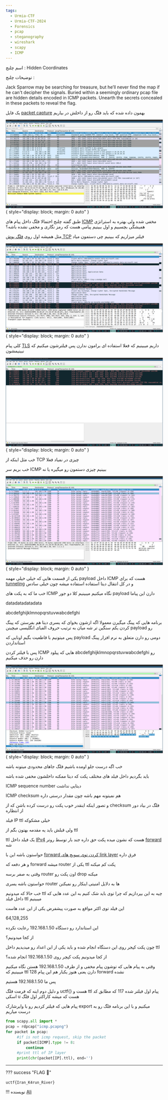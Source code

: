 ```yaml
---
tags:
  - Urmia-CTF
  - Urmia-CTF-2024
  - Forensics
  - pcap
  - steganography
  - wireshark
  - scapy
  - ICMP
---
```


اسم چلنج : Hidden Coordinates 

توضیحات چلنج :

Jack Sparrow may be searching for treasure, but he’ll never find the map if he can't decipher the signals. Buried within a seemingly ordinary pcap file are hidden details encoded in ICMP packets. Unearth the secrets concealed in these packets to reveal the flag.

یک فایل
[packet capture](https://en.wikipedia.org/wiki/Pcap) 
بهمون داده شده که باید فلگ رو از داخلش در بیاریم

![wireshark screen of packet capture with some tcp and mdns and quic and tls PDUs](hidden-coordinates-files/1_pcap.png){ style="display: block; margin: 0 auto" }

طبق گفته چلنج احتمالا فلگ داخل پیام های 
[ICMP](https://en.wikipedia.org/wiki/Internet_Control_Message_Protocol)
مخفی شده ولی بهتره به استراتژی همیشگی بچسبیم و اول ببینیم پیامی هست که رمز نگاری و مخفی نشده باشه؟

مثل همیشه اول روی  [فلگ پوش TCP](https://datatracker.ietf.org/doc/html/rfc9293#section-3.1-6.14.2.10.1)
فیلتر میزاریم که ببینیم چی دستمون میاد

![wireshark screen of tcp and tls PDUs](hidden-coordinates-files/2_tcp_push_flag.png){ style="display: block; margin: 0 auto" }

کلی پیام  [TLS](https://en.wikipedia.org/wiki/Transport_Layer_Security) داریم میبینیم که فعلا استفاده ای برامون ندارن پس فیلترشون میکنیم که نبینیمشون

![wireshark screen of tcp retransmissions](hidden-coordinates-files/3_filter_on_not_tls.png){ style="display: block; margin: 0 auto" }

خب مثل اینکه از 
TCP
چیزی در نمیاد فعلا

خب بریم سر 
ICMP
ببینیم چیزی دستمون رو میگیره یا نه

![wireshark screen of icmp PDUs](hidden-coordinates-files/4_icmp_filter.png){ style="display: block; margin: 0 auto" }

یکی از قسمت هایی که خیلی خیلی مهمه 
payload
داخل 
ICMP
هست که برای 
[tunneling](https://en.wikipedia.org/wiki/ICMP_tunnel)
 و در کل انتقال دیتا استفاده استفاده میشه چون خیلی سادس
 
 خب ما که به پکت های 
ICMP 
نگاه میکنیم میبینیم کلا دو جور  payload دارن این پیاما
	
datadatadatadata
	
abcdefghijklmnopqrstuvwabcdefghi
	
برنامه هایی که 
پینگ
میگیرن معمولا اگه ازشون بخوای که یسری دیتا هم بفرستن که پینگ کردن یکم سنگین تر شه میان به ترتیب حروف الفبای انگلیسی میچینن 
 payload
رو
	
پس میتونیم با قاطعیت بگیم اونایی که 
 payload 
دومی رو دارن متعلق به نرم افزار پینگ استانداردن
	 
پس با فیلتر کردن
ICMP
هایی که  پیلود
 abcdefghijklmnopqrstuvwabcdefghi
 رو دارن رو حذف میکنیم
	   
![wireshark screen of icmp PDUs](hidden-coordinates-files/5_icmp_filtered_standard_payload.png){ style="display: block; margin: 0 auto" }
	   
خب اگه درست جلو اومده باشیم فلگ جاهای محدودی میتونه باشه
	   
باید بگردیم داخل فیلد های مختلف پکت که دیتا ممکنه داخلشون مخفی شده باشه

ICMP sequence number 
دیتایی نداشت
	   
	   
ICMP checksum
هم نمیتونه مهم باشه چون مقدار درستی داره
	   
و تصور اینکه اینقدر خوب پکت رو درست کرده باشن که از 
 checksum 
فلگ در بیاد دور از انتظاره
		
فیلد 
 IP ttl
خیلی مشکوکه
		
ولی قبلش باید یه مقدمه بهتون بگم  از ttl

 ttl
یک فیلد داخل 
 [IPv4](https://en.wikipedia.org/wiki/IPv4)
هست که نشون میده پکت حق داره جند بار توسط روتر 
 [forward](https://www.educative.io/answers/what-is-the-difference-between-routing-and-forwarding)
شه
	 
حواستون باشه این با 
[forward	کردن توی سویچ های link layer](https://en.wikipedia.org/wiki/Multilayer_switch#Layer-2_switching)
فرق داره
	 
و هر دفعه که 
 forward 
میشه 
 router 
یکی از ttl  پکت کم میکنه
	  
وقتی به صفر برسه
 router 
اون پکت رو
 drop
میکنه
	   
حواستون باشه یسری 
 router
ها به دلایل امنیتی اینکار رو نمیکنن
	   
خب حالا که میدونیم ttl چیه به این بپردازیم که چرا توی باید شک کنیم به این عدد هایی که داخل فیلد ttl میبینیم
	   
این فیلد توی اکثر مواقع به صورت پیشفرض یکی از این عدد هاست
	   
 64,128,255 
 
 این استاندارد رو دستگاه 192.168.1.50 رعایت نکرده
	
از کجا میدونیم؟

چون پکت کپجر روی این دستگاه انجام شده و  باید یکی از این اعداد رو میدیدیم داخل
 ttl
 
از کجا میدونیم پکت کپچر روی 192.168.1.50 انجام شده؟

وقتی به پیام هایی که توشون پیام مخفی و از طرف 192.168.1.50 هستن نگاه میکنیم میبینیم که ttl 128 دارن یعنی هنوز یکبار هم این پیام 
 forward 
	نشده
	
پس ما 192.168.1.50 هستیم
	
و دلیل دوم اینه که فرمت فلگ uctf{} هست و ttl پیام اول فیلتر شده 117 که مطابق کد اسکی u هست که میشه کاراکتر اول فلگ
	
پیام هایی که فیلتر کردیم رو با وایرشارک export میکنیم و با این برنامه فلگ رو به درست میاریم
	
```python
from scapy.all import *
pcap = rdpcap("icmp.pcapng")
for packet in pcap:
     #if is not icmp request, skip the packet
     if packet[ICMP].type != 8:
         continue
     #print ttl of IP layer
     print(chr(packet[IP].ttl), end='')
```

---
??? success "FLAG :triangular_flag_on_post:"
    <div>`uctf{Iran_K4run_River}`</div>

!!! نویسنده
    [Ali](https://github.com/AliGhaffarian)



